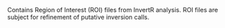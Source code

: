 Contains Region of Interest (ROI) files from InvertR analysis. ROI files are subject for refinement of putative inversion calls.